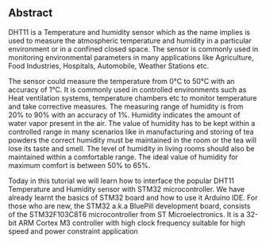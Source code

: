 ## Abstract



DHT11 is a Temperature and humidity sensor which as the name implies is used to measure the atmospheric temperature and humidity in a particular environment or in a confined closed space. The sensor is commonly used in monitoring environmental parameters in many applications like Agriculture, Food Industries, Hospitals, Automobile, Weather Stations etc.

The sensor could measure the temperature from 0°C to 50°C with an accuracy of 1°C. It is commonly used in controlled environments such as Heat ventilation systems, temperature chambers etc to monitor temperature and take corrective measures. The measuring range of humidity is from 20% to 90% with an accuracy of 1%. Humidity indicates the amount of water vapor present in the air. The value of humidity has to be kept within a controlled range in many scenarios like in manufacturing and storing of tea powders the correct humidity must be maintained in the room or the tea will lose its taste and smell. The level of humidity in living rooms should also be maintained within a comfortable range. The ideal value of humidity for maximum comfort is between 50% to 65%.

Today in this tutorial we will learn how to interface the popular DHT11 Temperature and Humidity sensor with STM32 microcontroller. We have already learnt the basics of STM32 board and how to use it Arduino IDE. For those who are new, the STM32 a.k.a BluePill development board, consists of the STM32F103C8T6 microcontroller from ST Microelectronics. It is a 32-bit ARM Cortex M3 controller with high clock frequency suitable for high speed and power constraint application
